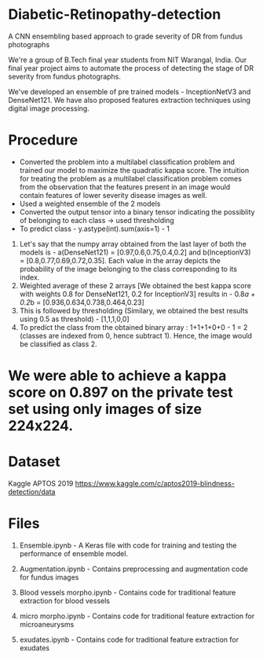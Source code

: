 # Diabetic-Retinopathy-detection
A CNN ensembling based approach to grade severity of DR from fundus photographs

We're a group of B.Tech final year students from NIT Warangal, India. Our final year project aims to automate the process of detecting the stage of DR severity from fundus photographs.

We've developed an ensemble of pre trained models - InceptionNetV3 and DenseNet121. We have also proposed features extraction techniques using digital image processing.

# Procedure
- Converted the problem into a multilabel classification problem and trained our model to maximize the quadratic kappa score. The intuition for treating the problem as a multilabel classification problem comes from the observation that the features present in an image would contain features of lower severity disease images as well.
- Used a weighted ensemble of the 2 models
- Converted the output tensor into a binary tensor indicating the possiblity of belonging to each class -> used thresholding
- To predict class - y.astype(int).sum(axis=1) - 1 

1. Let's say that the numpy array obtained from the last layer of both the models is -
 a(DenseNet121) = [0.97,0.6,0.75,0.4,0.2] and b(InceptionV3) = [0.8,0.77,0.69,0.72,0.35]. Each value in the array depicts the probability of the image belonging to the class corresponding to its index.
2. Weighted average of these 2 arrays [We obtained the best kappa score with weights 0.8 for DenseNet121, 0.2 for InceptionV3] results in - 
 0.8*a + 0.2*b = [0.936,0.634,0.738,0.464,0.23]
3. This is followed by thresholding (Similary, we obtained the best results using 0.5 as threshold) - [1,1,1,0,0]
4. To predict the class from the obtained binary array : 1+1+1+0+0 - 1 = 2 (classes are indexed from 0, hence subtract 1).
 Hence, the image would be classified as class 2.

# We were able to achieve a kappa score on 0.897 on the private test set using only images of size 224x224.

# Dataset

Kaggle APTOS 2019 https://www.kaggle.com/c/aptos2019-blindness-detection/data

# Files
1) Ensemble.ipynb - A Keras file with code for training and testing the performance of ensemble model.

2) Augmentation.ipynb - Contains preprocessing and augmentation code for fundus images

3) Blood vessels morpho.ipynb - Contains code for traditional feature extraction for blood vessels

4) micro morpho.ipynb - Contains code for traditional feature extraction for microaneurysms

5) exudates.ipynb - Contains code for traditional feature extraction for exudates
